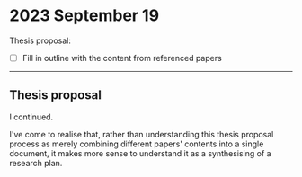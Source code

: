 # 2023 September 19

Thesis proposal:

- [ ] Fill in outline with the content from referenced papers

---

## Thesis proposal

I continued.

I've come to realise that, rather than understanding this thesis proposal process as merely combining different papers' contents into a single document, it makes more sense to understand it as a synthesising of a research plan.
